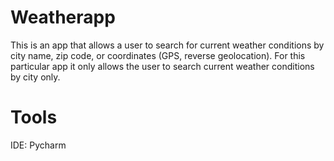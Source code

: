 # Weatherapp
This is an app that allows a user to search for current weather conditions by city name, zip code, or coordinates (GPS, reverse geolocation).
For this particular app it only allows the user to search current weather conditions by city only.

# Tools
IDE: Pycharm
